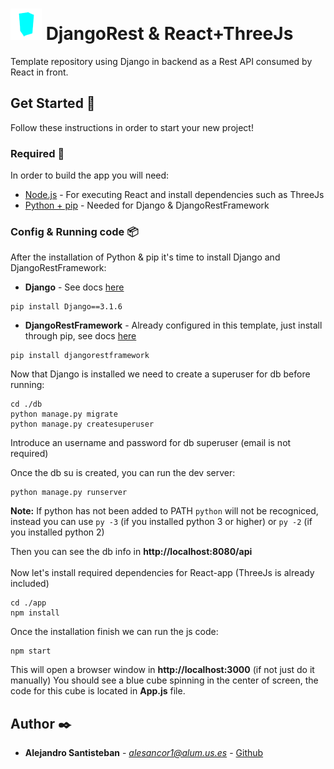 # <img src="https://raw.githubusercontent.com/alesancor1/DjangoRest-React-ThreeJs-Template/master/app/public/favicon.ico" height="50px">  DjangoRest & React+ThreeJs

Template repository using Django in backend as a Rest API consumed by React in front.

## Get Started 🚀

Follow these instructions in order to start your new project!

### Required 🔧

In order to build the app you will need:

* [Node.js](https://nodejs.org/es/download/) - For executing React and install dependencies such as ThreeJs
* [Python + pip](https://www.python.org/downloads/) - Needed for Django & DjangoRestFramework

### Config & Running code 📦

After the installation of Python & pip it's time to install Django and DjangoRestFramework:

* <b>Django</b> - See docs [here](https://docs.djangoproject.com/en/3.1/)
```
pip install Django==3.1.6
```

* <b>DjangoRestFramework</b> - Already configured in this template, just install through pip, see docs [here](https://www.django-rest-framework.org/)
```
pip install djangorestframework
```

Now that Django is installed we need to create a superuser for db before running:
```
cd ./db
python manage.py migrate
python manage.py createsuperuser
```
Introduce an username and password for db superuser (email is not required)

Once the db su is created, you can run the dev server:
```
python manage.py runserver
```
<b>Note:</b> If python has not been added to PATH ```python``` will not be recogniced, instead you can use ```py -3``` (if you installed python 3 or higher) or ```py -2``` (if you installed python 2) 

Then you can see the db info in <b>http://localhost:8080/api</b>
<br></br>
Now let's install required dependencies for React-app (ThreeJs is already included)
```
cd ./app
npm install
```
Once the installation finish we can run the js code: 
```
npm start
```
This will open a browser window in <b>http://localhost:3000</b> (if not just do it manually)
You should see a blue cube spinning in the center of screen, the code for this cube is located in <b>App.js</b> file.


## Author ✒️

* **Alejandro Santisteban** - *alesancor1@alum.us.es* - [Github](https://github.com/alesancor1)
